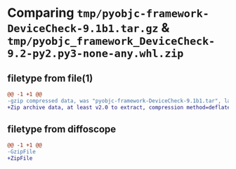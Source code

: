 # Comparing `tmp/pyobjc-framework-DeviceCheck-9.1b1.tar.gz` & `tmp/pyobjc_framework_DeviceCheck-9.2-py2.py3-none-any.whl.zip`

## filetype from file(1)

```diff
@@ -1 +1 @@
-gzip compressed data, was "pyobjc-framework-DeviceCheck-9.1b1.tar", last modified: Sun Mar 26 11:23:07 2023, max compression
+Zip archive data, at least v2.0 to extract, compression method=deflate
```

## filetype from diffoscope

```diff
@@ -1 +1 @@
-GzipFile
+ZipFile
```

